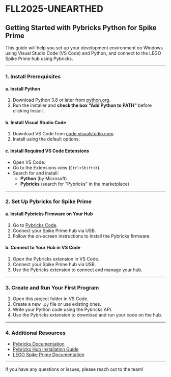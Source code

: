 # FLL2025-UNEARTHED

## Getting Started with Pybricks Python for Spike Prime

This guide will help you set up your development environment on Windows using Visual Studio Code (VS Code) and Python, and connect to the LEGO Spike Prime hub using Pybricks.

---

### 1. Install Prerequisites

#### a. Install Python

1. Download Python 3.8 or later from [python.org](https://www.python.org/downloads/).
2. Run the installer and **check the box "Add Python to PATH"** before clicking Install.

#### b. Install Visual Studio Code

1. Download VS Code from [code.visualstudio.com](https://code.visualstudio.com/).
2. Install using the default options.

#### c. Install Required VS Code Extensions

- Open VS Code.
- Go to the Extensions view (`Ctrl+Shift+X`).
- Search for and install:
  - **Python** (by Microsoft)
  - **Pybricks** (search for "Pybricks" in the marketplace)

---

### 2. Set Up Pybricks for Spike Prime

#### a. Install Pybricks Firmware on Your Hub

1. Go to [Pybricks Code](https://code.pybricks.com/).
2. Connect your Spike Prime hub via USB.
3. Follow the on-screen instructions to install the Pybricks firmware.

#### b. Connect to Your Hub in VS Code

1. Open the Pybricks extension in VS Code.
2. Connect your Spike Prime hub via USB.
3. Use the Pybricks extension to connect and manage your hub.

---

### 3. Create and Run Your First Program

1. Open this project folder in VS Code.
2. Create a new `.py` file or use existing ones.
3. Write your Python code using the Pybricks API.
4. Use the Pybricks extension to download and run your code on the hub.

---

### 4. Additional Resources

- [Pybricks Documentation](https://docs.pybricks.com/)
- [Pybricks Hub Installation Guide](https://docs.pybricks.com/en/latest/start_install.html)
- [LEGO Spike Prime Documentation](https://education.lego.com/en-us/products/lego-education-spike-prime-set-/45678)

---

If you have any questions or issues, please reach out to the team!